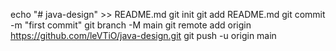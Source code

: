 echo "# java-design" >> README.md
git init
git add README.md
git commit -m "first commit"
git branch -M main
git remote add origin https://github.com/leVTiO/java-design.git
git push -u origin main
